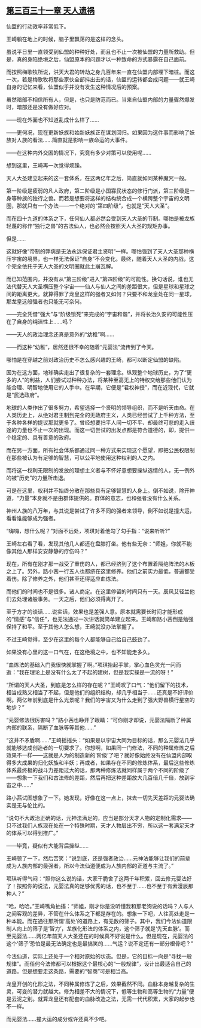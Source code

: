 ## [第三百三十一章 天人遗祸](https://www.xxbiquge.com/11_11207/9188617.html)


  仙盟的行动效率非常低下。

  王崎躺在地上的时候，脑子里飘荡的是这样的念头。

  虽说平日里一直领受到仙盟的种种好处，而且也不止一次被仙盟的力量所救助。但是，真的身陷绝境之后，仙盟原本的问题才以一种致命的方式暴露在自己面前。

  而按照梅歌牧所说，洪天大君的转劫之身几百年来一直在仙盟内部埋下暗桩。而这一次，若是梅歌牧将那些家伙全部抖出去的话，仙盟的运转都会成问题——就王崎自身的记忆来看，仙盟似乎并没有发生这种情况后的预案。

  虽然暗部不相信所有人，但是，也只是防范而已。当来自仙盟内部的力量骤然爆发时，暗部还是没有做好应对。

  ——现在外面也不知道乱成什么样了……

  ——更何况，现在更新妖族和始新妖族正在谋划回归。如果因为这件事而影响了妖族对人族的看法……简直就是影响一族命运的大事件。

  ——在这种内外交困的情况下，究竟有多少对策可以使用呢……

  想到这里，王崎再一次觉得烦躁。

  天人大圣建立起来的这一套体系，在这两亿年之后，简直就如同某种魔咒一般。

  第一阶级是疲弱的凡人政府，第二阶级是小国寡民状态的修行门派，第三阶级是一身等种族的独行之兽。而若是想要将这样的结构统合成一个横跨整个宇宙的文明圈，那就只有一个办法——一个绝对的“第四阶级”，也就是“天人大圣”。

  而在四十九道的体系之下，任何仙人都必然会受到天人大圣的节制。哪怕是被龙族轻蔑的称作“独行之兽”的古法仙人，也必然会按照天人大圣的规矩办事。

  但是……

  这就好像“帝制的弊病是无法永远保证君主贤明”一样。哪怕强到了天人大圣那种横压宇宙的境界，也一样无法保证“自身”不会变化。最终，随着天人大圣的内战，这个完全依托于天人大圣的文明圈就此土崩瓦解。

  而已知范围内，并没有从“第三阶级”进入“第四阶级”的可能性。换句话说，谁也无法代替天人大圣横压整个宇宙——仙人与仙人之间的差距很大，但是星球和星球之间的距离更大。就算得罪了龙皇这样的强者又如何？只要不和龙皇处在同一星球，那龙皇这般强者也只能无可奈何。

  ——完全凭借“强大”与“阶级锁死”来完成的“宇宙和谐”，并将长治久安的可能性压在了自身的纯洁性上……吗？

  ——天人的政治理念还真是意外的“幼稚”啊……

  ——而这种“幼稚”，居然还很不幸的随着“元婴法”流传到了今天。

  哪怕是在穿越之前对政治历史不怎么感兴趣的王崎，都可以断定仙盟的缺陷。

  因为在这方面，地球确实走出了很复杂的一套理念。纵观整个地球历史，为了“更多的人”的利益，人们尝试过种种办法，将某种至高无上的特权交给那些他们认为能合理、明智地使用它的人手中。在早期，它便是“君权神授”，而在近现代，它就是“民选政府”。

  地球的人类作出了很多努力，希望选择一个贤明的领导组织，而不是听天由命。在人类历史上，从绝对君主制到完全的无政府主义，人类已经尝试了上千种方法，至于各种各样的提议那就更多了。曾经想要扫平人间一切不平、却最终可悲的走入歧途的力量也不止一次的出现。而这一切尝试的出发点都是符合道德的，即，提供一个稳定的、具有善意的政府。

  而在另一方面，所有社会体系都通过同一种方式来实现这个愿望，即把公民权限制在那些被认为有足够的智慧，可以公平地使用这种权利的人之内。

  而将这一权利无限制的发放的理想主义者与不怀好意想要操纵选情的人，无一例外的被“历史”的力量所击退。

  可是在这里，权利并不始终分散在那些具有足够智慧的人身上。倒不如说，除开神道，“力量”本身就不是由群体提供的。群体的意志，也和强者没有什么关系。

  神州人族的八万年，与其说是尝试了许多不同的强者来领导，倒不如说是撞大运，看看谁能够成为强者。

  “嗨嗨，想什么呢？”对面不远处，项琪对着他勾了勾手指：“说来听听?”

  王崎左右看了看，发现其他几人都还在盘膝打坐。他有些无奈：“师姐，你就不能像其他人那样安安静静的疗伤吗？”

  现在，所有在刚才那一战受了重伤的人，都已经挤到了这个布置着隔绝阵法的木板之上了。另外，路小茜一行五人也都挤在这里修养。他们之前实力最低，普遍都受着伤。除了修养之外，他们甚至还得适应血炼法。

  而他们的时间也不是很多。诸人商定。在这里停留的时间只有一天。辰风艾轻兰他们去处理诸般事务。一天之后，他们必须得离开了。

  至于方才的谈话……说实话，效果也是差强人意。原本就需要长时间才能形成的“情感”与“信任”，也无法通过一次讲话就简单建立起来。王崎和路小茜倒是勉强保持了和平。至于其他人怎么想，王崎就没办法掌握了。

  不过王崎觉得，至少在这里的每个人都能够自己给自己鼓劲了。

  如果没有心里的这一口气在，在这绝境之中，也不知能走多久。

  “血炼法的基础入门我很快就掌握了啊。”项琪抬起手掌，掌心血色灵光一闪而逝：“我在理论上是没有什么太了不起的建树，但是我实操是一流的呀！”

  “所谓的天人大圣，到底是怎么样的存在呢？”王崎叹了口气：“他们留下的技术，相当成熟又相当了不起，但是他们的组织结构，却几乎相当于……还真是不好评价啊。两亿年前到底是什么光景呢？我们的宇宙又为什么走到了强大野兽横行星空的地步？”

  “元婴修法很厉害吗？”路小茜也睁开了眼睛：“可你刚才却说，元婴法隔断了种属内部的联系，隔断了血脉等等其他……”

  “这并不矛盾啊……”王崎摇摇头：“如果是以宇宙大同为目标的话，那么元婴法几乎就能够达成创造者的一切要求了。你想啊，如果同一门修法，不同的种属修炼之后效果不一样——这就是人为的制造新的‘阶级’了吧？就好像始终没有在仙盟内部取得多大成果的归化妖族和半妖；再或者，如果存在不同的修炼体系，最后这些修炼体系最终极的战斗力差距过大的话，那两种修炼法就同样属于两个不同的阶级了——想象一下我们和古法修的差距，然后再把这种差距放大几百倍几千倍，放到宇宙之中……”

  路小茜试图想象了一下。她发现，好像在这一点上，抹去一切先天差距的元婴法确实是无与伦比的。

  “说句不大政治正确的话，元神法满足的，应当是部分天才人物的定制化需求——只不过我们人族现在处在一个特殊时期，天才人物层出不穷，所以这一套满足天才的体系可以得到推广。”

  ——毕竟，疑似有大能背后操纵……

  王崎顿了一下，然后苦笑：“说到底，还是强者政治……元神法能够让我们的前辈成为人族内部的最强者，所以今法仙道便成为人族内部的正道与主流了。”

  项琪听得气闷：“照你这么说的话，大家干脆舍了这两千年积累，回去修元婴法好了！按照你的说法，元婴法真的足够优秀的话，也不至于……也不至于有索漫辰那种人？”

  “哈，哈哈。”王崎嘴角抽搐：“师姐，刚才你是没听懂我和那老狗说的话吗？人与人之间客观的差异，不管在什么体系之下都是存在的。想象一下吧，人往高处走是一种本能。而在通往那所谓‘高处’的道路上，有无数的筛子。其中，我们今法仙道限制人向上的筛子是‘智力’，龙族化形法的体系之内，这个筛子就是‘先天血脉’。而至元婴法……两亿年前天人大圣还在的时候真不好说是什么。但是现在，元婴法的这个‘筛子’恐怕是最无法确定也是最搞笑的……气运？说不定还有一部分根骨吧？”

  今法仙道，实际上还处于一个相对原始的状态。但是，它的目标一向是“寻找一般规律”。而任何今法修都可以根据这个最核心的“一般规律”，设计出最适合自己的道路。但是想要走这条路，需要的“智商”可是相当高。

  龙皇开创的化形之法，不同种属修炼了之后，效果截然不同。血脉本身越复杂的生灵，可变的潜力就越大。修为相差不大的情况下，低等生物和高等生物的“力量”便是云泥之别。就算龙皇还有配套的血脉改造之法，无需一代代积累，大家的起步也不一样。

  而元婴法……撞大运的成分或许还真不少吧。
